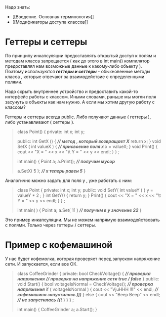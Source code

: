 Надо знать:
- [[Введение. Основная терминология]]
- [[Модификаторы доступа классов]]

# Геттеры и сеттеры

По принципу инкапсуляции предоставлять открытый доступ к полям и методам класса запрещается ( как до этого в int main() компилятор предоставлял нам возможные данные к какому-либо объекту ).
Поэтому используются ***геттеры и сеттеры*** - обыкновенные методы класса , которые отвечают за взаимодействие с определенными полями.

Надо скрыть внутреннее устройство и предоставить какой-то интерфейс работы с классом. Иными словами, раньше мы могли поля засунуть в объекты как нам нужно. А если мы хотим другую работу с классом?

Геттеры и сеттеры всегда public. Либо получают данные ( геттеры ), либо устанавливают ( сеттеры ).

>class Point() {
>private:
>	int x;
>	int y;
>	
>public:
>	int GetX () {        ***// метод , который возвращает Х***
>		return x;
>	}
>	void SetX ( int valueX ) {      ***// присвоение поля x***
>		x = valueX;
>	}
>	void Print() {
>		cout << "X = " << x << "\\t Y = " << y << endl;
>	}
>} ;
>
>int main() {
>	Point a;
>	a.Print();         ***// получим мусор***
>	
>	a.SetX( 5 );     ***// x теперь равен 5***
>}

Аналогично можно задать для поля у , уже работать с ним:

>class Point {
>private:
>	int x;
>	int y;
>public:
>	void SetY( int valueY ) { y = valueY * 2 ; }
>	int GetY() { return y; }
>	Print() {
>		cout << "X = " << x << "\\t Y = " << y << endl;
>	}
>} ;
>
>int main( ) {
>	Point a;
>	a.Set( 11 )     ***// получим в у значение 22***
>}

Это пример инкапсуляции. Мы не можем напрямую взаимодействовать с полями. Только через геттеры / сеттеры.

# Пример с кофемашиной

У нас будет кофемолка, которая проверяет перед запуском напряжение сети. И запускается, если все ОК.

>class CoffeeGrinder {
>private:
>	bool CheckVoltage() {      ***// проверка напряжения***
>		***// проверка на напряжение сети true / false***
>	}
>public:
>	void Start() {
>		bool voltageIsNormal = CheckVoltage();      ***// проверка напряжения***
>		if ( voltageIsNormal ) {
>			cout << "VjuHHH !!!" << endl;     ***// кофемашина запустилась )))***
>		}
>		else {
>			cout << "Beep Beep" << endl;      ***// не запустилась (((***
>		}
>	}
>} ;
>
>int main() {
>	CoffeeGrinder a;
>	a.Start();
>}